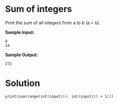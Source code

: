 # Sum of integers
Print the sum of all integers from a to b (a < b).

**Sample Input:**
```
8
24
```
**Sample Output:**
```
272
```
# Solution
```
print(sum(range(int(input()), int(input()) + 1)))
```